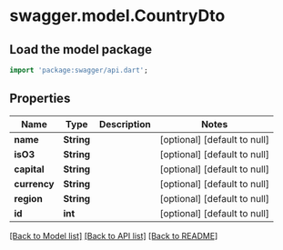 # swagger.model.CountryDto

## Load the model package
```dart
import 'package:swagger/api.dart';
```

## Properties
Name | Type | Description | Notes
------------ | ------------- | ------------- | -------------
**name** | **String** |  | [optional] [default to null]
**isO3** | **String** |  | [optional] [default to null]
**capital** | **String** |  | [optional] [default to null]
**currency** | **String** |  | [optional] [default to null]
**region** | **String** |  | [optional] [default to null]
**id** | **int** |  | [optional] [default to null]

[[Back to Model list]](../README.md#documentation-for-models) [[Back to API list]](../README.md#documentation-for-api-endpoints) [[Back to README]](../README.md)


